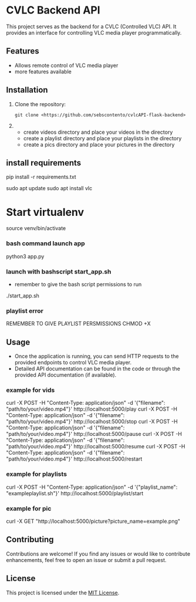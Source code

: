 # CVLC Backend API

This project serves as the backend for a CVLC (Controlled VLC) API. It provides an interface for controlling VLC media player programmatically.

## Features

- Allows remote control of VLC media player
- more features available

## Installation

1. Clone the repository:

    ```
    git clone <https://github.com/sebscontento/cvlcAPI-flask-backend>
    ```

2.  - create videos directory and place your videos in the directory
    - create a playlist directory and place your playlists in the directory
    - create a pics directory and place your pictures in the directory


## install requirements

pip install -r requirements.txt

sudo apt update
sudo apt install vlc

# Start virtualenv

source venv/bin/activate

### bash command launch app 

python3 app.py

### launch with bashscript start_app.sh
- remember to give the bash script permissions to run 


./start_app.sh


### playlist error 
REMEMBER TO GIVE PLAYLIST PERSMISSIONS CHMOD +X 


## Usage

- Once the application is running, you can send HTTP requests to the provided endpoints to control VLC media player.
- Detailed API documentation can be found in the code or through the provided API documentation (if available).


### example for vids
curl -X POST -H "Content-Type: application/json" -d '{"filename": "path/to/your/video.mp4"}' http://localhost:5000/play
curl -X POST -H "Content-Type: application/json" -d '{"filename": "path/to/your/video.mp4"}' http://localhost:5000/stop
curl -X POST -H "Content-Type: application/json" -d '{"filename": "path/to/your/video.mp4"}' http://localhost:5000/pause
curl -X POST -H "Content-Type: application/json" -d '{"filename": "path/to/your/video.mp4"}' http://localhost:5000/resume
curl -X POST -H "Content-Type: application/json" -d '{"filename": "path/to/your/video.mp4"}' http://localhost:5000/restart

### example for playlists
curl -X POST -H "Content-Type: application/json" -d '{"playlist_name": "exampleplaylist.sh"}' http://localhost:5000/playlist/start

### example for pic
curl -X GET "http://localhost:5000/picture?picture_name=example.png"

## Contributing

Contributions are welcome! If you find any issues or would like to contribute enhancements, feel free to open an issue or submit a pull request.

## License

This project is licensed under the [MIT License](LICENSE).